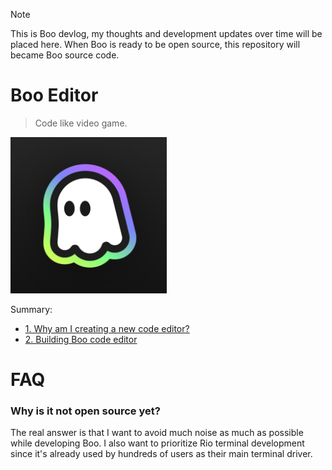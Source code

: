 > [!NOTE]
> This is Boo devlog, my thoughts and development updates over time will be placed here. When Boo is ready to be open source, this repository will became Boo source code.

# Boo Editor

> Code like video game.

<img src="assets/boo-logo.png" height="250px" alt="Boo code editor logo" />

Summary:

- [1. Why am I creating a new code editor?](/01-why-am-i-creating-a-new-code-editor.md)
- [2. Building Boo code editor](/02-building-boo-code-editor-1.md)

# FAQ

### Why is it not open source yet?

The real answer is that I want to avoid much noise as much as possible while developing Boo. I also want to prioritize Rio terminal development since it's already used by hundreds of users as their main terminal driver.
